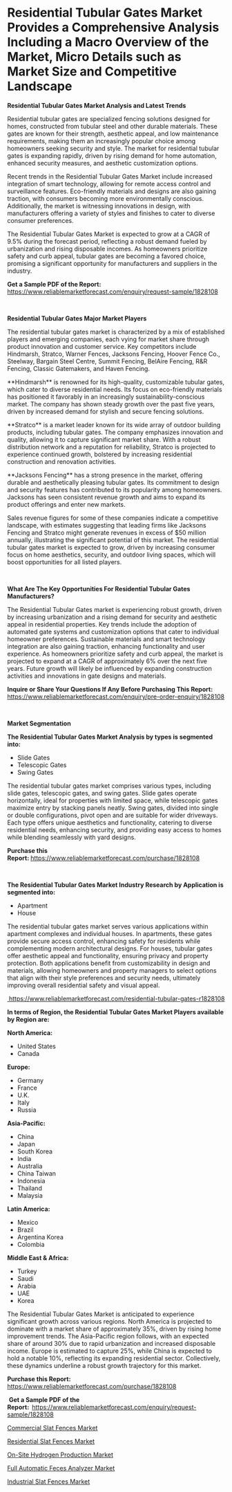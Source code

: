 <p><h1>Residential Tubular Gates Market Provides a Comprehensive Analysis Including a Macro Overview of the Market, Micro Details such as Market Size and Competitive Landscape</h1></p><p><strong>Residential Tubular Gates Market Analysis and Latest Trends</strong></p>
<p><p>Residential tubular gates are specialized fencing solutions designed for homes, constructed from tubular steel and other durable materials. These gates are known for their strength, aesthetic appeal, and low maintenance requirements, making them an increasingly popular choice among homeowners seeking security and style. The market for residential tubular gates is expanding rapidly, driven by rising demand for home automation, enhanced security measures, and aesthetic customization options.</p><p>Recent trends in the Residential Tubular Gates Market include increased integration of smart technology, allowing for remote access control and surveillance features. Eco-friendly materials and designs are also gaining traction, with consumers becoming more environmentally conscious. Additionally, the market is witnessing innovations in design, with manufacturers offering a variety of styles and finishes to cater to diverse consumer preferences.</p><p>The Residential Tubular Gates Market is expected to grow at a CAGR of 9.5% during the forecast period, reflecting a robust demand fueled by urbanization and rising disposable incomes. As homeowners prioritize safety and curb appeal, tubular gates are becoming a favored choice, promising a significant opportunity for manufacturers and suppliers in the industry.</p></p>
<p><strong>Get a Sample PDF of the Report:&nbsp;</strong> <a href="https://www.reliablemarketforecast.com/enquiry/request-sample/1828108?utm_campaign=1840&utm_medium=2&utm_source=Github&utm_content=ia&utm_term=12042025&utm_id=residential-tubular-gates">https://www.reliablemarketforecast.com/enquiry/request-sample/1828108</a></p>
<p>&nbsp;</p>
<p><strong>Residential Tubular Gates Major Market Players</strong></p>
<p><p>The residential tubular gates market is characterized by a mix of established players and emerging companies, each vying for market share through product innovation and customer service. Key competitors include Hindmarsh, Stratco, Warner Fences, Jacksons Fencing, Hoover Fence Co., Steelway, Bargain Steel Centre, Summit Fencing, BelAire Fencing, R&R Fencing, Classic Gatemakers, and Haven Fencing.</p><p>**Hindmarsh** is renowned for its high-quality, customizable tubular gates, which cater to diverse residential needs. Its focus on eco-friendly materials has positioned it favorably in an increasingly sustainability-conscious market. The company has shown steady growth over the past five years, driven by increased demand for stylish and secure fencing solutions.</p><p>**Stratco** is a market leader known for its wide array of outdoor building products, including tubular gates. The company emphasizes innovation and quality, allowing it to capture significant market share. With a robust distribution network and a reputation for reliability, Stratco is projected to experience continued growth, bolstered by increasing residential construction and renovation activities.</p><p>**Jacksons Fencing** has a strong presence in the market, offering durable and aesthetically pleasing tubular gates. Its commitment to design and security features has contributed to its popularity among homeowners. Jacksons has seen consistent revenue growth and aims to expand its product offerings and enter new markets.</p><p>Sales revenue figures for some of these companies indicate a competitive landscape, with estimates suggesting that leading firms like Jacksons Fencing and Stratco might generate revenues in excess of $50 million annually, illustrating the significant potential of this market. The residential tubular gates market is expected to grow, driven by increasing consumer focus on home aesthetics, security, and outdoor living spaces, which will boost opportunities for all listed players.</p></p>
<p>&nbsp;</p>
<p><strong>What Are The Key Opportunities For Residential Tubular Gates Manufacturers?</strong></p>
<p><p>The Residential Tubular Gates market is experiencing robust growth, driven by increasing urbanization and a rising demand for security and aesthetic appeal in residential properties. Key trends include the adoption of automated gate systems and customization options that cater to individual homeowner preferences. Sustainable materials and smart technology integration are also gaining traction, enhancing functionality and user experience. As homeowners prioritize safety and curb appeal, the market is projected to expand at a CAGR of approximately 6% over the next five years. Future growth will likely be influenced by expanding construction activities and innovations in gate designs and materials.</p></p>
<p><strong>Inquire or Share Your Questions If Any Before Purchasing This Report:</strong> <a href="https://www.reliablemarketforecast.com/enquiry/pre-order-enquiry/1828108?utm_campaign=1840&utm_medium=2&utm_source=Github&utm_content=ia&utm_term=12042025&utm_id=residential-tubular-gates">https://www.reliablemarketforecast.com/enquiry/pre-order-enquiry/1828108</a></p>
<p>&nbsp;</p>
<p><strong>Market Segmentation</strong></p>
<p><strong>The Residential Tubular Gates Market Analysis by types is segmented into:</strong></p>
<p><ul><li>Slide Gates</li><li>Telescopic Gates</li><li>Swing Gates</li></ul></p>
<p><p>The residential tubular gates market comprises various types, including slide gates, telescopic gates, and swing gates. Slide gates operate horizontally, ideal for properties with limited space, while telescopic gates maximize entry by stacking panels neatly. Swing gates, divided into single or double configurations, pivot open and are suitable for wider driveways. Each type offers unique aesthetics and functionality, catering to diverse residential needs, enhancing security, and providing easy access to homes while blending seamlessly with yard designs.</p></p>
<p><strong>Purchase this Report:&nbsp;</strong><a href="https://www.reliablemarketforecast.com/purchase/1828108?utm_campaign=1840&utm_medium=2&utm_source=Github&utm_content=ia&utm_term=12042025&utm_id=residential-tubular-gates">https://www.reliablemarketforecast.com/purchase/1828108</a></p>
<p>&nbsp;</p>
<p><strong>The Residential Tubular Gates Market Industry Research by Application is segmented into:</strong></p>
<p><ul><li>Apartment</li><li>House</li></ul></p>
<p><p>The residential tubular gates market serves various applications within apartment complexes and individual houses. In apartments, these gates provide secure access control, enhancing safety for residents while complementing modern architectural designs. For houses, tubular gates offer aesthetic appeal and functionality, ensuring privacy and property protection. Both applications benefit from customizability in design and materials, allowing homeowners and property managers to select options that align with their style preferences and security needs, ultimately improving overall residential safety and visual appeal.</p></p>
<p><a href="https://www.reliablemarketforecast.com/residential-tubular-gates-r1828108?utm_campaign=1840&utm_medium=2&utm_source=Github&utm_content=ia&utm_term=12042025&utm_id=residential-tubular-gates">&nbsp;https://www.reliablemarketforecast.com/residential-tubular-gates-r1828108</a></p>
<p><strong>In terms of Region, the Residential Tubular Gates Market Players available by Region are:</strong></p>
<p>
    <p> <strong> North America: </strong>
        <ul>
            <li>United States</li>
            <li>Canada</li>
        </ul>
        </p> 
    <p> <strong> Europe: </strong>
        <ul>
            <li>Germany</li>
            <li>France</li>
            <li>U.K.</li>
            <li>Italy</li>
            <li>Russia</li>
        </ul>
        </p> 
    <p> <strong> Asia-Pacific: </strong>
        <ul>
            <li>China</li>
            <li>Japan</li>
            <li>South Korea</li>
            <li>India</li>
            <li>Australia</li>
            <li>China Taiwan</li>
            <li>Indonesia</li>
            <li>Thailand</li>
            <li>Malaysia</li>
        </ul>
        </p> 
    <p> <strong> Latin America: </strong>
        <ul>
            <li>Mexico</li>
            <li>Brazil</li>
            <li>Argentina Korea</li>
            <li>Colombia</li>
        </ul>
        </p> 
    <p> <strong> Middle East & Africa: </strong>
        <ul>
            <li>Turkey</li>
            <li>Saudi</li>
            <li>Arabia</li>
            <li>UAE</li>
            <li>Korea</li>
        </ul>
    </p>
    </p>
<p><p>The Residential Tubular Gates Market is anticipated to experience significant growth across various regions. North America is projected to dominate with a market share of approximately 35%, driven by rising home improvement trends. The Asia-Pacific region follows, with an expected share of around 30% due to rapid urbanization and increased disposable income. Europe is estimated to capture 25%, while China is expected to hold a notable 10%, reflecting its expanding residential sector. Collectively, these dynamics underline a robust growth trajectory for this market.</p></p>
<p><strong>Purchase this Report: </strong><a href="https://www.reliablemarketforecast.com/purchase/1828108?utm_campaign=1840&utm_medium=2&utm_source=Github&utm_content=ia&utm_term=12042025&utm_id=residential-tubular-gates">https://www.reliablemarketforecast.com/purchase/1828108</a></p>
<p>&nbsp;<strong>Get a Sample PDF of the Report:&nbsp;&nbsp;</strong><a href="https://www.reliablemarketforecast.com/enquiry/request-sample/1828108?utm_campaign=1840&utm_medium=2&utm_source=Github&utm_content=ia&utm_term=12042025&utm_id=residential-tubular-gates">https://www.reliablemarketforecast.com/enquiry/request-sample/1828108</a></p>
<p><strong></strong></p>
<p><p><a href="https://github.com/daddskokenk4/Market-Research-Report-List-1/blob/main/commercial-slat-fences-market.md?utm_campaign=1840&utm_medium=2&utm_source=Github&utm_content=ia&utm_term=12042025&utm_id=residential-tubular-gates">Commercial Slat Fences Market</a></p><p><a href="https://github.com/kimomeifbnu26/Market-Research-Report-List-1/blob/main/residential-slat-fences-market.md?utm_campaign=1840&utm_medium=2&utm_source=Github&utm_content=ia&utm_term=12042025&utm_id=residential-tubular-gates">Residential Slat Fences Market</a></p><p><a href="https://github.com/avirsuckra/Market-Research-Report-List-1/blob/main/on-site-hydrogen-production-market.md?utm_campaign=1840&utm_medium=2&utm_source=Github&utm_content=ia&utm_term=12042025&utm_id=residential-tubular-gates">On-Site Hydrogen Production Market</a></p><p><a href="https://github.com/nicoytabiz7/Market-Research-Report-List-1/blob/main/full-automatic-feces-analyzer-market.md?utm_campaign=1840&utm_medium=2&utm_source=Github&utm_content=ia&utm_term=12042025&utm_id=residential-tubular-gates">Full Automatic Feces Analyzer Market</a></p><p><a href="https://github.com/forttgoddym7/Market-Research-Report-List-1/blob/main/industrial-slat-fences-market.md?utm_campaign=1840&utm_medium=2&utm_source=Github&utm_content=ia&utm_term=12042025&utm_id=residential-tubular-gates">Industrial Slat Fences Market</a></p></p>